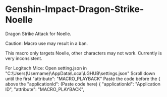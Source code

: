 # Genshin-Impact-Dragon-Strike-Noelle
Dragon Strike Attack for Noelle.

Caution: Macro use may result in a ban.

This macro only targets Noelle, other characters may not work. Currently is very inconsistent.


For Logitech Mice: Open setting.json in "C:\Users(Username)\AppData\Local\LGHUB\settings.json" Scroll down until the first "attribute": "MACRO_PLAYBACK" Paste the code before the { above the "applicationId": (Paste code here) { "applicationId": "Application ID", "attribute": "MACRO_PLAYBACK",

